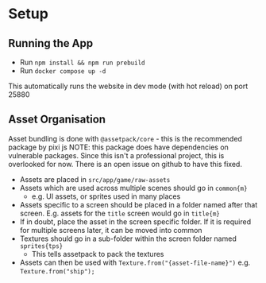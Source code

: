 # Setup
## Running the App
- Run `npm install && npm run prebuild`
- Run `docker compose up -d`

This automatically runs the website in dev mode (with hot reload) on port 25880

## Asset Organisation
Asset bundling is done with `@assetpack/core` - this is the recommended package by pixi js
NOTE: this package does have dependencies on vulnerable packages. Since this isn't a professional project, this is overlooked for now. There is an open issue on github to have this fixed.

- Assets are placed in `src/app/game/raw-assets`
- Assets which are used across multiple scenes should go in `common{m}`
    - e.g. UI assets, or sprites used in many places
- Assets specific to a screen should be placed in a folder named after that screen. E.g. assets for the `title` screen would go in `title{m}`
- If in doubt, place the asset in the screen specific folder. If it is required for multiple screens later, it can be moved into common
- Textures should go in a sub-folder within the screen folder named `sprites{tps}`
    - This tells assetpack to pack the textures
- Assets can then be used with `Texture.from("{asset-file-name}")` e.g. `Texture.from("ship");`